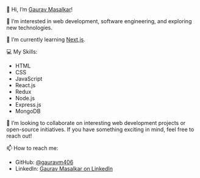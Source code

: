 👋 Hi, I’m [Gaurav Masalkar](https://github.com/gauravm406)!

👀 I’m interested in web development, software engineering, and exploring new technologies.

🌱 I’m currently learning [Next.js](https://nextjs.org/).

💻 My Skills:
- HTML
- CSS
- JavaScript
- React.js
- Redux
- Node.js
- Express.js
- MongoDB

💞️ I’m looking to collaborate on interesting web development projects or open-source initiatives. If you have something exciting in mind, feel free to reach out!

📫 How to reach me:
- GitHub: [@gauravm406](https://github.com/gauravm406)
- LinkedIn: [Gaurav Masalkar on LinkedIn](https://www.linkedin.com/in/gaurav-masalkar/)


